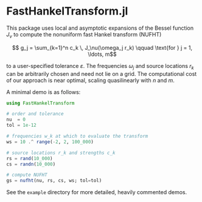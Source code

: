 # FastHankelTransform.jl

This package uses local and asymptotic expansions of the Bessel function $J_\nu$
to compute the nonuniform fast Hankel transform (NUFHT)
```math
    g_j = \sum_{k=1}^n c_k \, J_\nu(\omega_j r_k)
   \qquad \text{for } j = 1, \ldots, m
```
to a user-specified tolerance $\varepsilon$. The frequencies $\omega_j$ and
source locations $r_k$ can be arbitrarily chosen and need not lie on a grid. The
computational cost of our approach is near optimal, scaling quasilinearly with
$n$ and $m$.

A minimal demo is as follows:
```julia
using FastHankelTransform

# order and tolerance
nu  = 0
tol = 1e-12

# frequencies w_k at which to evaluate the transform
ws = 10 .^ range(-2, 2, 100_000)

# source locations r_k and strengths c_k
rs = rand(10_000)
cs = randn(10_000)

# compute NUFHT
gs = nufht(nu, rs, cs, ws; tol=tol)
```
See the `example` directory for more detailed, heavily commented demos. 